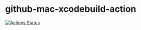 github-mac-xcodebuild-action
============================

[![Actions Status](https://github.com/dirkarnez/github-mac-xcodebuild-action/workflows/mac-xcodebuild-actions-workflow/badge.svg)](https://github.com/dirkarnez/github-mac-xcodebuild-action/actions)
